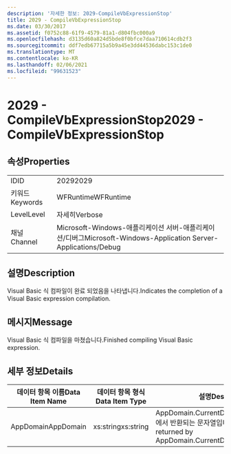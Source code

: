```yaml
---
description: '자세한 정보: 2029-CompileVbExpressionStop'
title: 2029 - CompileVbExpressionStop
ms.date: 03/30/2017
ms.assetid: f0752c88-61f9-4579-81a1-d804fbc000a9
ms.openlocfilehash: d3135d60a824d5bde8f0bfce7daa710614cdb2f3
ms.sourcegitcommit: ddf7edb67715a5b9a45e3dd44536dabc153c1de0
ms.translationtype: MT
ms.contentlocale: ko-KR
ms.lasthandoff: 02/06/2021
ms.locfileid: "99631523"
---
```

# <a name="2029---compilevbexpressionstop"></a><span data-ttu-id="de455-103">2029 - CompileVbExpressionStop</span><span class="sxs-lookup"><span data-stu-id="de455-103">2029 - CompileVbExpressionStop</span></span>

## <a name="properties"></a><span data-ttu-id="de455-104">속성</span><span class="sxs-lookup"><span data-stu-id="de455-104">Properties</span></span>  
  
|||  
|-|-|  
|<span data-ttu-id="de455-105">ID</span><span class="sxs-lookup"><span data-stu-id="de455-105">ID</span></span>|<span data-ttu-id="de455-106">2029</span><span class="sxs-lookup"><span data-stu-id="de455-106">2029</span></span>|  
|<span data-ttu-id="de455-107">키워드</span><span class="sxs-lookup"><span data-stu-id="de455-107">Keywords</span></span>|<span data-ttu-id="de455-108">WFRuntime</span><span class="sxs-lookup"><span data-stu-id="de455-108">WFRuntime</span></span>|  
|<span data-ttu-id="de455-109">Level</span><span class="sxs-lookup"><span data-stu-id="de455-109">Level</span></span>|<span data-ttu-id="de455-110">자세히</span><span class="sxs-lookup"><span data-stu-id="de455-110">Verbose</span></span>|  
|<span data-ttu-id="de455-111">채널</span><span class="sxs-lookup"><span data-stu-id="de455-111">Channel</span></span>|<span data-ttu-id="de455-112">Microsoft-Windows-애플리케이션 서버-애플리케이션/디버그</span><span class="sxs-lookup"><span data-stu-id="de455-112">Microsoft-Windows-Application Server-Applications/Debug</span></span>|  
  
## <a name="description"></a><span data-ttu-id="de455-113">설명</span><span class="sxs-lookup"><span data-stu-id="de455-113">Description</span></span>  

 <span data-ttu-id="de455-114">Visual Basic 식 컴파일이 완료 되었음을 나타냅니다.</span><span class="sxs-lookup"><span data-stu-id="de455-114">Indicates the completion of a Visual Basic expression compilation.</span></span>  
  
## <a name="message"></a><span data-ttu-id="de455-115">메시지</span><span class="sxs-lookup"><span data-stu-id="de455-115">Message</span></span>  

 <span data-ttu-id="de455-116">Visual Basic 식 컴파일을 마쳤습니다.</span><span class="sxs-lookup"><span data-stu-id="de455-116">Finished compiling Visual Basic expression.</span></span>  
  
## <a name="details"></a><span data-ttu-id="de455-117">세부 정보</span><span class="sxs-lookup"><span data-stu-id="de455-117">Details</span></span>  
  
|<span data-ttu-id="de455-118">데이터 항목 이름</span><span class="sxs-lookup"><span data-stu-id="de455-118">Data Item Name</span></span>|<span data-ttu-id="de455-119">데이터 항목 형식</span><span class="sxs-lookup"><span data-stu-id="de455-119">Data Item Type</span></span>|<span data-ttu-id="de455-120">설명</span><span class="sxs-lookup"><span data-stu-id="de455-120">Description</span></span>|  
|--------------------|--------------------|-----------------|  
|<span data-ttu-id="de455-121">AppDomain</span><span class="sxs-lookup"><span data-stu-id="de455-121">AppDomain</span></span>|<span data-ttu-id="de455-122">xs:string</span><span class="sxs-lookup"><span data-stu-id="de455-122">xs:string</span></span>|<span data-ttu-id="de455-123">AppDomain.CurrentDomain.FriendlyName에서 반환되는 문자열입니다.</span><span class="sxs-lookup"><span data-stu-id="de455-123">The string returned by AppDomain.CurrentDomain.FriendlyName.</span></span>|
